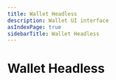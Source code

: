```yaml
---
title: Wallet Headless
description: Wallet UI interface
asIndexPage: true
sidebarTitle: Wallet Headless
---
```


# Wallet Headless

